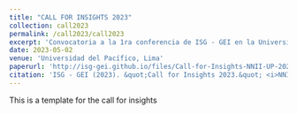 ```yaml
---
title: "CALL FOR INSIGHTS 2023"
collection: call2023
permalink: /call2023/call2023
excerpt: 'Convocatoria a la 1ra conferencia de ISG - GEI en la Universidad del Pacífico, Junio 2023'
date: 2023-05-02
venue: 'Universidad del Pacífico, Lima'
paperurl: 'http://isg-gei.github.io/files/Call-for-Insights-NNII-UP-2023.pdf'
citation: 'ISG - GEI (2023). &quot;Call for Insights 2023.&quot; <i>NNII UP</i>.'
---
```


This is a template for the call for insights
